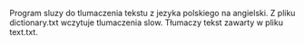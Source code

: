 Program sluzy do tlumaczenia tekstu z jezyka polskiego na angielski.
Z pliku dictionary.txt wczytuje tlumaczenia slow.
Tłumaczy tekst zawarty w pliku text.txt.